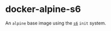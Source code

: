 # docker-alpine-s6

An `alpine` base image using the [`s6`][s6] `init` system.

[s6]: https://skarnet.org/software/s6
